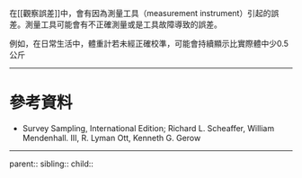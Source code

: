 在[[觀察誤差]]中，會有因為測量工具（measurement instrument）引起的誤差。測量工具可能會有不正確測量或是工具故障導致的誤差。

例如，在日常生活中，體重計若未經正確校準，可能會持續顯示比實際體中少0.5公斤
- - -
# 參考資料
- Survey Sampling, International Edition; Richard L. Scheaffer, William Mendenhall. III, R. Lyman Ott, Kenneth G. Gerow
- - -
parent::
sibling::
child::
